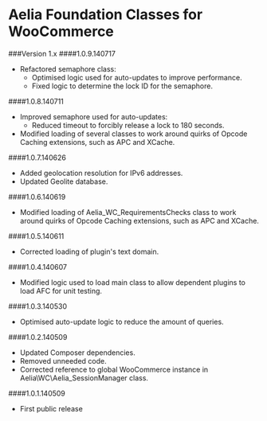 Aelia Foundation Classes for WooCommerce
===

###Version 1.x
####1.0.9.140717
* Refactored semaphore class:
	* Optimised logic used for auto-updates to improve performance.
	* Fixed logic to determine the lock ID for the semaphore.

####1.0.8.140711
* Improved semaphore used for auto-updates:
	* Reduced timeout to forcibly release a lock to 180 seconds.
* Modified loading of several classes to work around quirks of Opcode Caching extensions, such as APC and XCache.

####1.0.7.140626
* Added geolocation resolution for IPv6 addresses.
* Updated Geolite database.

####1.0.6.140619
* Modified loading of Aelia_WC_RequirementsChecks class to work around quirks of Opcode Caching extensions, such as APC and XCache.

####1.0.5.140611
* Corrected loading of plugin's text domain.

####1.0.4.140607
* Modified logic used to load main class to allow dependent plugins to load AFC for unit testing.

####1.0.3.140530
* Optimised auto-update logic to reduce the amount of queries.

####1.0.2.140509
* Updated Composer dependencies.
* Removed unneeded code.
* Corrected reference to global WooCommerce instance in Aelia\WC\Aelia_SessionManager class.

####1.0.1.140509
* First public release
